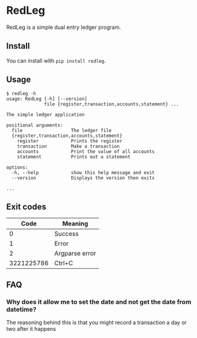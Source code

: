 # RedLeg

RedLeg is a simple dual entry ledger program.

## Install

You can install with `pip install redleg`.

## Usage

```terminal
$ redleg -h
usage: RedLeg [-h] [--version]
              file {register,transaction,accounts,statement} ...

The simple ledger application

positional arguments:
  file                  The ledger file
  {register,transaction,accounts,statement}
    register            Prints the register
    transaction         Make a transaction
    accounts            Print the value of all accounts
    statement           Prints out a statement

options:
  -h, --help            show this help message and exit
  --version             Displays the version then exits

...
```

## Exit codes

| Code       | Meaning        |
|------------|----------------|
| 0          | Success        |
| 1          | Error          |
| 2          | Argparse error |
| 3221225786 | Ctrl+C         |

## FAQ

### Why does it allow me to set the date and not get the date from datetime?

The reasoning behind this is that you might record a transaction a day or two after it happens
